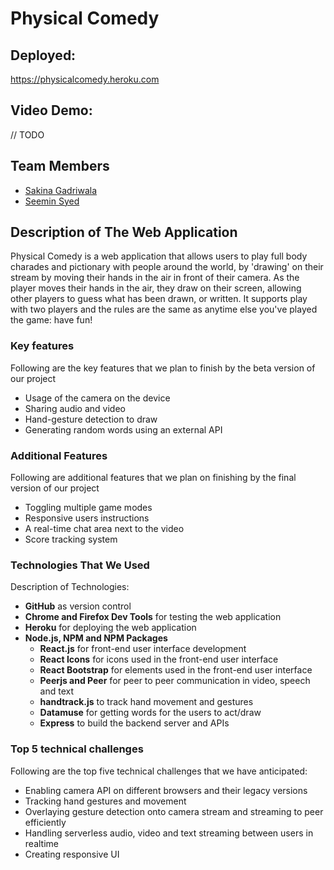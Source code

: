 # Physical Comedy

## Deployed:
https://physicalcomedy.heroku.com 

## Video Demo:
// TODO

## Team Members
- [Sakina Gadriwala](https://github.com/SakinaGadri)
- [Seemin Syed](https://github.com/SeeminSyed)

## Description of The Web Application
Physical Comedy is a web application that allows users to play full body charades and pictionary with people around the world, by 'drawing' on their stream by moving their hands in the air in front of their camera. As the player moves their hands in the air, they draw on their screen, allowing other players to guess what has been drawn, or written. It supports play with two players and the rules are the same as anytime else you've played the game: have fun!

### Key features
Following are the key features that we plan to finish by the beta version of our project
- Usage of the camera on the device
- Sharing audio and video
- Hand-gesture detection to draw
- Generating random words using an external API

### Additional Features
Following are additional features that we plan on finishing by the final version of our project
- Toggling multiple game modes
- Responsive users instructions 
- A real-time chat area next to the video
- Score tracking system

### Technologies That We Used
Description of Technologies:
- **GitHub** as version control
- **Chrome and Firefox Dev Tools** for testing the web application
- **Heroku** for deploying the web application
- **Node.js, NPM and NPM Packages**
    - **React.js** for front-end user interface development
    - **React Icons** for icons used in the front-end user interface
    - **React Bootstrap** for elements used in the front-end user interface
    - **Peerjs and Peer** for peer to peer communication in video, speech and text
    - **handtrack.js** to track hand movement and gestures
    - **Datamuse** for getting words for the users to act/draw 
    - **Express** to build the backend server and APIs

### Top 5 technical challenges
Following are the top five technical challenges that we have anticipated:
- Enabling camera API on different browsers and their legacy versions
- Tracking hand gestures and movement
- Overlaying gesture detection onto camera stream and streaming to peer efficiently
- Handling serverless audio, video and text streaming between users in realtime
- Creating responsive UI